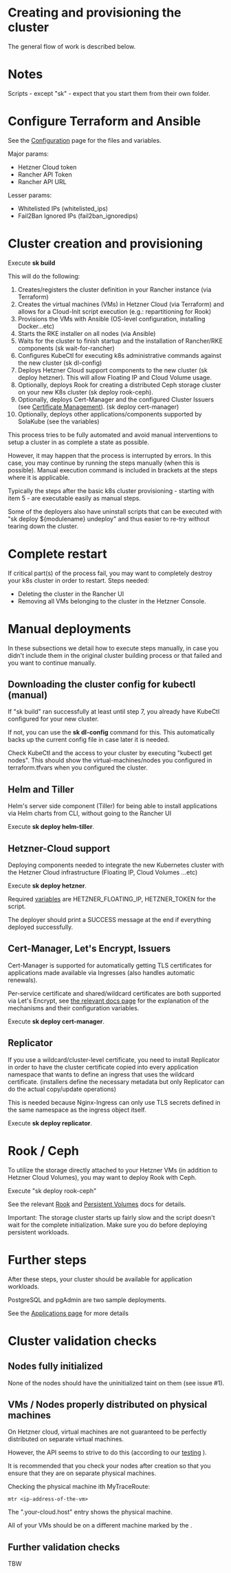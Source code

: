 # Creating and provisioning the cluster

The general flow of work is described below.

# Notes

Scripts - except "sk" - expect that you start them from their own folder.

# Configure Terraform and Ansible

See the [Configuration](configuration.md) page for the files and variables.

Major params:
- Hetzner Cloud token
- Rancher API Token
- Rancher API URL

Lesser params:
- Whitelisted IPs (whitelisted_ips) 
- Fail2Ban Ignored IPs (fail2ban_ignoredips)

# Cluster creation and provisioning

Execute **sk build**

This will do the following:
1) Creates/registers the cluster definition in your Rancher instance (via Terraform)
2) Creates the virtual machines (VMs) in Hetzner Cloud (via Terraform) and allows for a Cloud-Init script execution (e.g.: repartitioning for Rook)
3) Provisions the VMs with Ansible (OS-level configuration, installing Docker...etc)
4) Starts the RKE installer on all nodes (via Ansible)
5) Waits for the cluster to finish startup and the installation of Rancher/RKE components (sk wait-for-rancher)
6) Configures KubeCtl for executing k8s administrative commands against the new cluster (sk dl-config)
7) Deploys Hetzner Cloud support components to the new cluster (sk deploy hetzner). This will allow Floating IP and Cloud Volume usage.
8) Optionally, deploys Rook for creating a distributed Ceph storage cluster on your new K8s cluster (sk deploy rook-ceph).
9) Optionally, deploys Cert-Manager and the configured Cluster Issuers (see [Certificate Management](certificate-management.md)). (sk deploy cert-manager)
10) Optionally, deploys other applications/components supported by SolaKube (see the variables)
 
This process tries to be fully automated and avoid manual interventions to setup a cluster in as complete a state as possible. 

However, it may happen that the process is interrupted by errors. In this case, you may continue by running the steps manually (when this is possible). Manual execution command is included in brackets at the steps where it is applicable.
 
Typically the steps after the basic k8s cluster provisioning - starting with item 5 - are executable easily as manual steps.

Some of the deployers also have uninstall scripts that can be executed with "sk deploy ${modulename} undeploy" and thus easier to re-try without tearing down the cluster.
   

# Complete restart

If critical part(s) of the process fail, you may want to completely destroy your k8s cluster in order to restart. Steps needed:

- Deleting the cluster in the Rancher UI
- Removing all VMs belonging to the cluster in the Hetzner Console.

# Manual deployments

In these subsections we detail how to execute steps manually, in case you didn't include them in the original cluster building process or that failed and you want to continue manually.

## Downloading the cluster config for kubectl (manual) 

If "sk build" ran successfully at least until step 7, you already have KubeCtl configured for your new cluster. 

If not, you can use the **sk dl-config** command for this. This automatically backs up the current config file in case later it is needed.

Check KubeCtl and the access to your cluster by executing "kubectl get nodes". This should show the virtual-machines/nodes you configured in terraform.tfvars when you configured the cluster.

## Helm and Tiller

Helm's server side component (Tiller) for being able to install applications via Helm charts from CLI, without going to the Rancher UI

Execute **sk deploy helm-tiller**.


## Hetzner-Cloud support

Deploying components needed to integrate the new Kubernetes cluster with the Hetzner Cloud infrastructure (Floating IP, Cloud Volumes ...etc)

Execute **sk deploy hetzner**.

Required [variables](variables.md) are HETZNER_FLOATING_IP, HETZNER_TOKEN for the script.

The deployer should print a SUCCESS message at the end if everything deployed successfully.

## Cert-Manager, Let's Encrypt, Issuers

Cert-Manager is supported for automatically getting TLS certificates for applications made available via Ingresses (also handles automatic renewals).

Per-service certificate and shared/wildcard certificates are both supported via Let's Encrypt, see [the relevant docs page](certificate-management.md) for the explanation of the mechanisms and their configuration variables.

Execute **sk deploy cert-manager**.

## Replicator

If you use a wildcard/cluster-level certificate, you need to install Replicator in order to have the cluster certificate copied into every application namespace that wants to define an ingress that uses the wildcard certificate. (installers define the necessary metadata but only Replicator can do the actual copy/update operations)

This is needed because Nginx-Ingress can only use TLS secrets defined in the same namespace as the ingress object itself.

Execute **sk deploy replicator**.

# Rook / Ceph

To utilize the storage directly attached to your Hetzner VMs (in addition to Hetzner Cloud Volumes), you may want to deploy Rook with Ceph. 

Execute "sk deploy rook-ceph"

See the relevant [Rook](rook.md) and [Persistent Volumes](persistent-volumes.md) docs for details.

Important: The storage cluster starts up fairly slow and the script doesn't wait for the complete initialization. Make sure you do before deploying persistent workloads.

# Further steps

After these steps, your cluster should be available for application workloads.

PostgreSQL and pgAdmin are two sample deployments.

See the [Applications page](applications.md) for more details

# Cluster validation checks

## Nodes fully initialized 

None of the nodes should have the uninitialized taint on them (see issue #1).
 
## VMs / Nodes properly distributed on physical machines

On Hetzner cloud, virtual machines are not guaranteed to be perfectly distributed on separate virtual machines.

However, the API seems to strive to do this (according to our [testing](https://github.com/asoltesz/solakube/issues/9) ).

It is recommended that you check your nodes after creation so that you ensure that they are on separate physical machines.

Checking the physical machine ith MyTraceRoute:

~~~
mtr <ip-address-of-the-vm>
~~~ 

The "<machine-number>.your-cloud.host" entry shows the physical machine. 

All of your VMs should be on a different machine marked by the <machine-number>.
  

 
## Further validation checks

TBW
